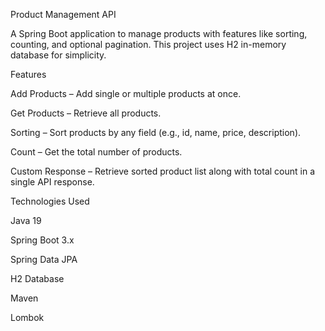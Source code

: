 Product Management API

A Spring Boot application to manage products with features like sorting, counting, and optional pagination. This project uses H2 in-memory database for simplicity.

Features

Add Products – Add single or multiple products at once.

Get Products – Retrieve all products.

Sorting – Sort products by any field (e.g., id, name, price, description).

Count – Get the total number of products.

Custom Response – Retrieve sorted product list along with total count in a single API response.

Technologies Used

Java 19

Spring Boot 3.x

Spring Data JPA

H2 Database

Maven

Lombok

